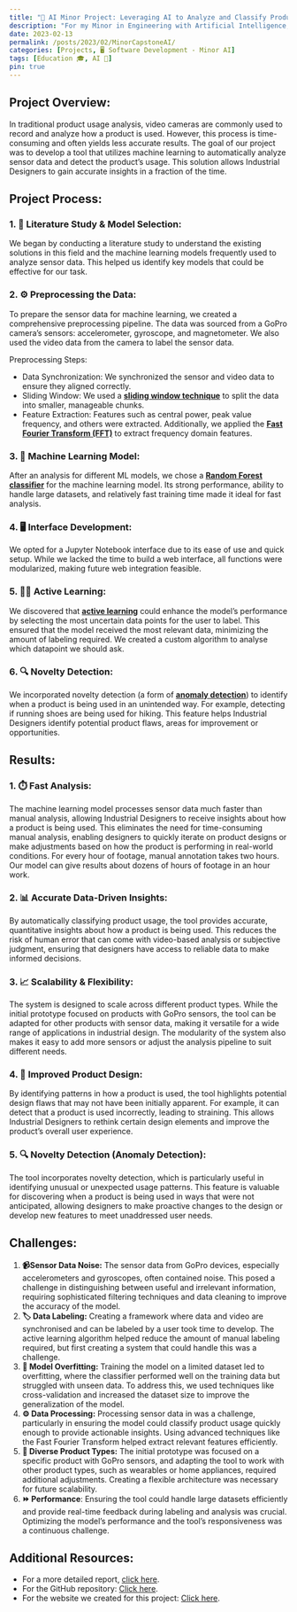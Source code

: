 ```yaml
---
title: "🤖 AI Minor Project: Leveraging AI to Analyze and Classify Product Usage in the Engineering with Artificial Intelligence Minor"
description: "For my Minor in Engineering with Artificial Intelligence, I worked on a project aimed at creating a tool to help Industrial Designers analyze how a product is used in the real world using sensor data."
date: 2023-02-13
permalink: /posts/2023/02/MinorCapstoneAI/
categories: [Projects, 🖥️ Software Development - Minor AI]
tags: [Education 🎓, AI 🤖]
pin: true
---
```


## Project Overview:

In traditional product usage analysis, video cameras are commonly used to record and analyze how a product is used. However, this process is time-consuming and often yields less accurate results. The goal of our project was to develop a tool that utilizes machine learning to automatically analyze sensor data and detect the product’s usage. This solution allows Industrial Designers to gain accurate insights in a fraction of the time.

## Project Process:

### 1. 📖 Literature Study & Model Selection:

We began by conducting a literature study to understand the existing solutions in this field and the machine learning models frequently used to analyze sensor data. This helped us identify key models that could be effective for our task.
### 2. ⚙️ Preprocessing the Data:

To prepare the sensor data for machine learning, we created a comprehensive preprocessing pipeline. The data was sourced from a GoPro camera’s sensors: accelerometer, gyroscope, and magnetometer. We also used the video data from the camera to label the sensor data.

Preprocessing Steps:

- Data Synchronization: We synchronized the sensor and video data to ensure they aligned correctly.
- Sliding Window: We used a [**sliding window technique**](https://www.geeksforgeeks.org/window-sliding-technique/) to split the data into smaller, manageable chunks.
- Feature Extraction: Features such as central power, peak value frequency, and others were extracted. Additionally, we applied the [**Fast Fourier Transform (FFT)**](https://en.wikipedia.org/wiki/Fast_Fourier_transform) to extract frequency domain features.

### 3. 🤖 Machine Learning Model:

After an analysis for different ML models, we chose a [**Random Forest classifier**](https://www.ibm.com/think/topics/random-forest) for the machine learning model. Its strong performance, ability to handle large datasets, and relatively fast training time made it ideal for fast analysis.

### 4. 🖥️ Interface Development:

We opted for a Jupyter Notebook interface due to its ease of use and quick setup. While we lacked the time to build a web interface, all functions were modularized, making future web integration feasible.

### 5. 🏃‍♂️ Active Learning:

We discovered that [**active learning**](https://en.wikipedia.org/wiki/Active_learning_(machine_learning)) could enhance the model’s performance by selecting the most uncertain data points for the user to label. This ensured that the model received the most relevant data, minimizing the amount of labeling required. We created a custom algorithm to analyse which datapoint we should ask.

### 6. 🔍 Novelty Detection:

We incorporated novelty detection (a form of [**anomaly detection**](https://www.ibm.com/think/topics/machine-learning-for-anomaly-detection)) to identify when a product is being used in an unintended way. For example, detecting if running shoes are being used for hiking. This feature helps Industrial Designers identify potential product flaws, areas for improvement or opportunities.

## Results: 

### 1. ⏱️ Fast Analysis:

The machine learning model processes sensor data much faster than manual analysis, allowing Industrial Designers to receive insights about how a product is being used. This eliminates the need for time-consuming manual analysis, enabling designers to quickly iterate on product designs or make adjustments based on how the product is performing in real-world conditions. For every hour of footage, manual annotation takes two hours. Our model can give results about dozens of hours of footage in an hour work.

### 2. 📊 Accurate Data-Driven Insights:

By automatically classifying product usage, the tool provides accurate, quantitative insights about how a product is being used. This reduces the risk of human error that can come with video-based analysis or subjective judgment, ensuring that designers have access to reliable data to make informed decisions.

### 3. 📈 Scalability & Flexibility:

The system is designed to scale across different product types. While the initial prototype focused on products with GoPro sensors, the tool can be adapted for other products with sensor data, making it versatile for a wide range of applications in industrial design. The modularity of the system also makes it easy to add more sensors or adjust the analysis pipeline to suit different needs.

### 4. 👟 Improved Product Design:

By identifying patterns in how a product is used, the tool highlights potential design flaws that may not have been initially apparent. For example, it can detect that a product is used incorrectly, leading to straining. This allows Industrial Designers to rethink certain design elements and improve the product’s overall user experience.

### 5. 🔍 Novelty Detection (Anomaly Detection):

The tool incorporates novelty detection, which is particularly useful in identifying unusual or unexpected usage patterns. This feature is valuable for discovering when a product is being used in ways that were not anticipated, allowing designers to make proactive changes to the design or develop new features to meet unaddressed user needs.

## Challenges:
1. **📹Sensor Data Noise:** The sensor data from GoPro devices, especially accelerometers and gyroscopes, often contained noise. This posed a challenge in distinguishing between useful and irrelevant information, requiring sophisticated filtering techniques and data cleaning to improve the accuracy of the model.
2. **🏷️ Data Labeling:** Creating a framework where data and video are synchronised and can be labeled by a user took time to develop. The active learning algorithm helped reduce the amount of manual labeling required, but first creating a system that could handle this was a challenge.
3. **🤖 Model Overfitting:** Training the model on a limited dataset led to overfitting, where the classifier performed well on the training data but struggled with unseen data. To address this, we used techniques like cross-validation and increased the dataset size to improve the generalization of the model.
4. **⚙️ Data Processing:** Processing sensor data in was a challenge, particularly in ensuring the model could classify product usage quickly enough to provide actionable insights. Using advanced techniques like the Fast Fourier Transform helped extract relevant features efficiently.
5. **🧩 Diverse Product Types:** The initial prototype was focused on a specific product with GoPro sensors, and adapting the tool to work with other product types, such as wearables or home appliances, required additional adjustments. Creating a flexible architecture was necessary for future scalability.
6. **⏩ Performance**: Ensuring the tool could handle large datasets efficiently and provide real-time feedback during labeling and analysis was crucial. Optimizing the model’s performance and the tool’s responsiveness was a continuous challenge.

## Additional Resources:

- For a more detailed report, [click here](/assets/capstoneAI-report.pdf).
- For the GitHub repository: [Click here](https://github.com/iantmn/Capstone-AI-IoT).
- For the website we created for this project: [Click here](https://datacentricdesign.github.io/iot-ml-design-kit/).